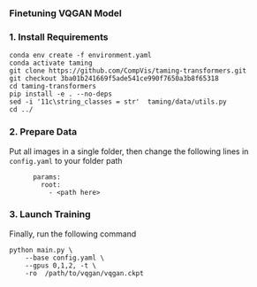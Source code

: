 ### Finetuning VQGAN Model

### 1. Install Requirements

```
conda env create -f environment.yaml
conda activate taming
git clone https://github.com/CompVis/taming-transformers.git
git checkout 3ba01b241669f5ade541ce990f7650a3b8f65318 
cd taming-transformers
pip install -e . --no-deps
sed -i '11c\string_classes = str'  taming/data/utils.py
cd ../

```

### 2. Prepare Data
Put all images in a single folder, then change the following lines in `config.yaml` to your folder path

```
      params:
        root: 
          - <path here>
```

### 3. Launch Training

Finally, run the following command 

```
python main.py \
    --base config.yaml \
    --gpus 0,1,2, -t \
    -ro  /path/to/vqgan/vqgan.ckpt 
```